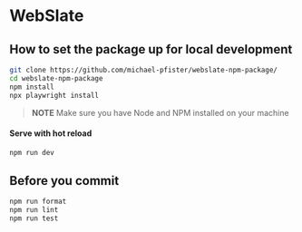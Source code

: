 # WebSlate

## How to set the package up for local development

```bash
git clone https://github.com/michael-pfister/webslate-npm-package/
cd webslate-npm-package
npm install
npx playwright install
```

> <b>NOTE</b> Make sure you have Node and NPM installed on your machine

#### Serve with hot reload

```bash
npm run dev
```

## Before you commit

```bash
npm run format
npm run lint
npm run test
```
